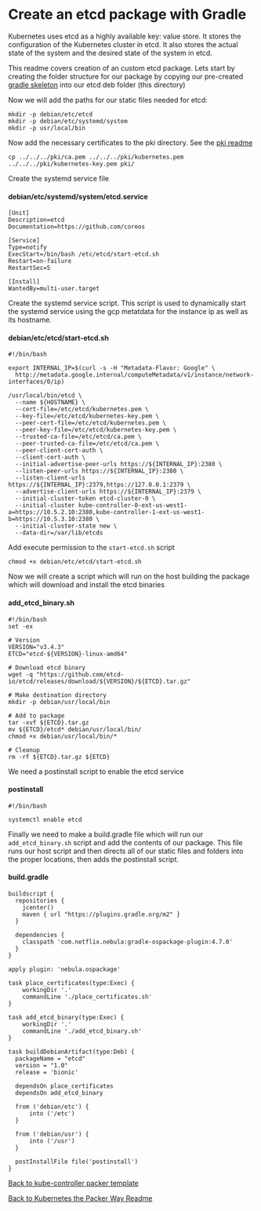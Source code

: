 # Create an etcd package with Gradle
Kubernetes uses etcd as a highly available key: value store. It stores the configuration of the Kubernetes cluster in etcd. It also stores the actual state of the system and the desired state of the system in etcd.

This readme covers creation of an custom etcd package. Lets start by creating the folder structure for our package by copying our pre-created [gradle skeleton](https://github.com/TheMattSchiller/kubernetes-packer-way/tree/master/gradle_skeleton/README.md) into our etcd deb folder (this directory)

Now we will add the paths for our static files needed for etcd:
```
mkdir -p debian/etc/etcd
mkdir -p debian/etc/systemd/system
mkdir -p usr/local/bin
```
Now add the necessary certificates to the pki directory. See the [pki readme](https://github.com/TheMattSchiller/kubernetes-packer-way/tree/master/pki/)
```
cp ../../../pki/ca.pem ../../../pki/kubernetes.pem ../../../pki/kubernetes-key.pem pki/
```
Create the systemd service file
#### debian/etc/systemd/system/etcd.service
```
[Unit]
Description=etcd
Documentation=https://github.com/coreos

[Service]
Type=notify
ExecStart=/bin/bash /etc/etcd/start-etcd.sh
Restart=on-failure
RestartSec=5

[Install]
WantedBy=multi-user.target
```
Create the systemd service script. This script is used to dynamically start the systemd service using the gcp metatdata for the instance ip as well as its hostname.
#### debian/etc/etcd/start-etcd.sh
```
#!/bin/bash

export INTERNAL_IP=$(curl -s -H "Metadata-Flavor: Google" \
  http://metadata.google.internal/computeMetadata/v1/instance/network-interfaces/0/ip)

/usr/local/bin/etcd \
  --name ${HOSTNAME} \
  --cert-file=/etc/etcd/kubernetes.pem \
  --key-file=/etc/etcd/kubernetes-key.pem \
  --peer-cert-file=/etc/etcd/kubernetes.pem \
  --peer-key-file=/etc/etcd/kubernetes-key.pem \
  --trusted-ca-file=/etc/etcd/ca.pem \
  --peer-trusted-ca-file=/etc/etcd/ca.pem \
  --peer-client-cert-auth \
  --client-cert-auth \
  --initial-advertise-peer-urls https://${INTERNAL_IP}:2380 \
  --listen-peer-urls https://${INTERNAL_IP}:2380 \
  --listen-client-urls https://${INTERNAL_IP}:2379,https://127.0.0.1:2379 \
  --advertise-client-urls https://${INTERNAL_IP}:2379 \
  --initial-cluster-token etcd-cluster-0 \
  --initial-cluster kube-controller-0-ext-us-west1-a=https://10.5.2.10:2380,kube-controller-1-ext-us-west1-b=https://10.5.3.10:2380 \
  --initial-cluster-state new \
  --data-dir=/var/lib/etcds
```
Add execute permission to the `start-etcd.sh` script
```
chmod +x debian/etc/etcd/start-etcd.sh
```
Now we will create a script which will run on the host building the package which will download and install the etcd binaries
#### add_etcd_binary.sh
```
#!/bin/bash
set -ex

# Version
VERSION="v3.4.3"
ETCD="etcd-${VERSION}-linux-amd64"

# Download etcd binary
wget -q "https://github.com/etcd-io/etcd/releases/download/${VERSION}/${ETCD}.tar.gz"

# Make destination directory
mkdir -p debian/usr/local/bin

# Add to package
tar -xvf ${ETCD}.tar.gz
mv ${ETCD}/etcd* debian/usr/local/bin/
chmod +x debian/usr/local/bin/*

# Cleanup
rm -rf ${ETCD}.tar.gz ${ETCD}
```
We need a postinstall script to enable the etcd service
#### postinstall
```
#!/bin/bash

systemctl enable etcd
```
Finally we need to make a build.gradle file which will run our `add_etcd_binary.sh` script and add the contents of our package. This file runs our host script and then directs all of our static files and folders into the proper locations, then adds the postinstall script.
#### build.gradle
```
buildscript {
  repositories {
    jcenter()
    maven { url "https://plugins.gradle.org/m2" }
  }

  dependencies {
    classpath 'com.netflix.nebula:gradle-ospackage-plugin:4.7.0'
  }
}

apply plugin: 'nebula.ospackage'

task place_certificates(type:Exec) {
    workingDir '.'
    commandLine './place_certificates.sh'
}

task add_etcd_binary(type:Exec) {
    workingDir '.'
    commandLine './add_etcd_binary.sh'
}

task buildDebianArtifact(type:Deb) {
  packageName = "etcd"
  version = "1.0"
  release = 'bionic'

  dependsOn place_certificates
  dependsOn add_etcd_binary

  from ('debian/etc') {
      into ('/etc')
  }

  from ('debian/usr') {
      into ('/usr')
  }

  postInstallFile file('postinstall')
}
```
[Back to kube-controller packer template](https://github.com/TheMattSchiller/kubernetes-packer-way/tree/master/kube-controller)

[Back to Kubernetes the Packer Way Readme](https://github.com/TheMattSchiller/kubernetes-packer-way)